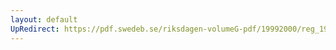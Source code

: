 ```yaml
---
layout: default
UpRedirect: https://pdf.swedeb.se/riksdagen-volumeG-pdf/19992000/reg_19992000/reg_19992000_0443.pdf
---
```

